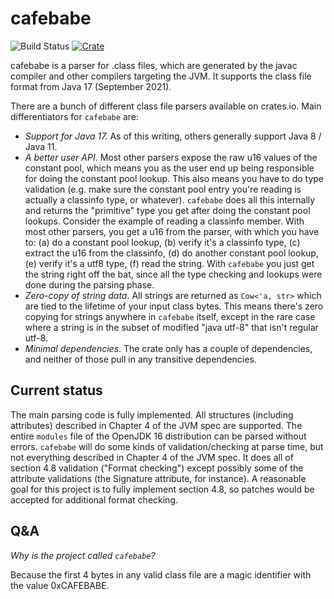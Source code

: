cafebabe
========
![Build Status](https://github.com/staktrace/cafebabe/actions/workflows/test.yml/badge.svg)
[![Crate](https://img.shields.io/crates/v/cafebabe.svg)](https://crates.io/crates/cafebabe)

cafebabe is a parser for .class files, which are generated by the javac compiler and other compilers targeting the JVM.
It supports the class file format from Java 17 (September 2021).

There are a bunch of different class file parsers available on crates.io. Main differentiators for `cafebabe` are:
- *Support for Java 17.*
  As of this writing, others generally support Java 8 / Java 11.
- *A better user API*.
  Most other parsers expose the raw u16 values of the constant pool, which means you as the user end up being responsible for doing the constant pool lookup.
  This also means you have to do type validation (e.g. make sure the constant pool entry you're reading is actually a classinfo type, or whatever).
  `cafebabe` does all this internally and returns the "primitive" type you get after doing the constant pool lookups.
  Consider the example of reading a classinfo member.
  With most other parsers, you get a u16 from the parser, with which you have to:
  (a) do a constant pool lookup,
  (b) verify it's a classinfo type,
  (c) extract the u16 from the classinfo,
  (d) do another constant pool lookup,
  (e) verify it's a utf8 type,
  (f) read the string.
  With `cafebabe` you just get the string right off the bat, since all the type checking and lookups were done during the parsing phase.
- *Zero-copy of string data*.
  All strings are returned as `Cow<'a, str>` which are tied to the lifetime of your input class bytes.
  This means there's zero copying for strings anywhere in `cafebabe` itself, except in the rare case where a string is in the subset of modified "java utf-8" that isn't regular utf-8.
- *Minimal dependencies*.
  The crate only has a couple of dependencies, and neither of those pull in any transitive dependencies.

Current status
--------------
The main parsing code is fully implemented. All structures (including attributes) described in Chapter 4 of the JVM spec are supported.
The entire `modules` file of the OpenJDK 16 distribution can be parsed without errors.
`cafebabe` will do some kinds of validation/checking at parse time, but not everything described in Chapter 4 of the JVM spec.
It does all of section 4.8 validation ("Format checking") except possibly some of the attribute validations (the Signature attribute, for instance).
A reasonable goal for this project is to fully implement section 4.8, so patches would be accepted for additional format checking.

Q&A
---
*Why is the project called `cafebabe`?*

Because the first 4 bytes in any valid class file are a magic identifier with the value 0xCAFEBABE.
